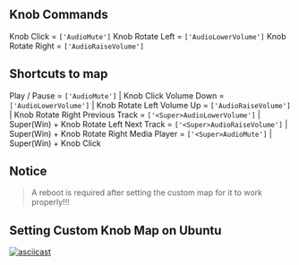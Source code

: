 ## Knob Commands
Knob Click = ```['AudioMute']```
Knob Rotate Left = ```['AudioLowerVolume']```
Knob Rotate Right = ```['AudioRaiseVolume']```


## Shortcuts to map
Play / Pause = ```['AudioMute']``` | Knob Click 
Volume Down = ```['AudioLowerVolume']``` | Knob Rotate Left
Volume Up = ```['AudioRaiseVolume']``` | Knob Rotate Right
Previous Track = ```['<Super>AudioLowerVolume']``` | Super(Win) + Knob Rotate Left
Next Track = ```['<Super>AudioRaiseVolume']``` | Super(Win) + Knob Rotate Right
Media Player = ```['<Super>AudioMute']``` | Super(Win) + Knob Click

## Notice
>  A reboot is required after setting the custom map for it to work properly!!!

## Setting Custom Knob Map on Ubuntu 
[![asciicast](https://asciinema.org/a/6Ezy2esDnJFjn9SHBtKewWdI8.svg)](https://asciinema.org/a/6Ezy2esDnJFjn9SHBtKewWdI8)